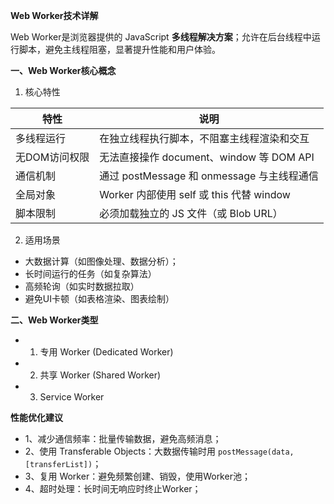 **Web Worker技术详解**

Web Worker是浏览器提供的 JavaScript **多线程解决方案**；允许在后台线程中运行脚本，避免主线程阻塞，显著提升性能和用户体验。

**一、Web Worker核心概念**

1. 核心特性

| 特性	| 说明
|-------|-------
| 多线程运行	| 在独立线程执行脚本，不阻塞主线程渲染和交互
| 无DOM访问权限	| 无法直接操作 document、window 等 DOM API
| 通信机制	| 通过 postMessage 和 onmessage 与主线程通信
| 全局对象	| Worker 内部使用 self 或 this 代替 window
| 脚本限制	| 必须加载独立的 JS 文件（或 Blob URL）

2. 适用场景
- 大数据计算（如图像处理、数据分析）；
- 长时间运行的任务（如复杂算法）
- 高频轮询（如实时数据拉取）
- 避免UI卡顿（如表格渲染、图表绘制）

**二、Web Worker类型**
- 1. 专用 Worker (Dedicated Worker)
- 2. 共享 Worker (Shared Worker)
- 3. Service Worker
 

**性能优化建议**
- 1、减少通信频率：批量传输数据，避免高频消息；
- 2、使用 Transferable Objects：大数据传输时用 `postMessage(data, [transferList])`；
- 3、复用 Worker：避免频繁创建、销毁，使用Worker池；
- 4、超时处理：长时间无响应时终止Worker；
